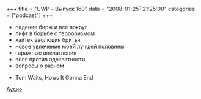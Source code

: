 +++
title = "UWP – Выпуск 160"
date = "2008-01-25T21:25:00"
categories = ["podcast"]
+++


- падение бирж и все вокруг
- лифт в борьбе с терроризмом
- хайтек эволюция бритья
- новое увлечение моей лучшей половины
- гаражные впечатления
- воля против адекватности
- вопросы о разном


* Tom Waits, Hows It Gonna End

[Аудио](https://podcast.umputun.com/media/ump_podcast160.mp3)
<audio src="https://podcast.umputun.com/media/ump_podcast160.mp3" preload="none">